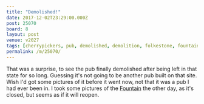 ```yaml
---
title: "Demolished!"
date: 2017-12-02T23:29:00.000Z
post: 25070
board: 8
layout: post
venue: v2027
tags: [cherrypickers, pub, demolished, demolition, folkestone, fountain]
permalink: /m/25070/
---
```

That was a surprise, to see the pub finally demolished after being left in that state for so long. Guessing it's not going to be another pub built on that site. Wish I'd got some pictures of it before it went now, not that it was a pub I had ever been in. I took some pictures of the <a href="/wiki/fountain">Fountain</a> the other day, as it's closed, but seems as if it will reopen.
